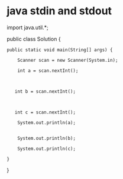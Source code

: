 # java stdin and stdout

import java.util.*;

public class Solution {

    public static void main(String[] args) {
    
        Scanner scan = new Scanner(System.in);
        
        int a = scan.nextInt();
        
        
        
       int b = scan.nextInt();
       
       
        
       int c = scan.nextInt();

        System.out.println(a);
        
       
        System.out.println(b);
        
        System.out.println(c);
        
    }
}
